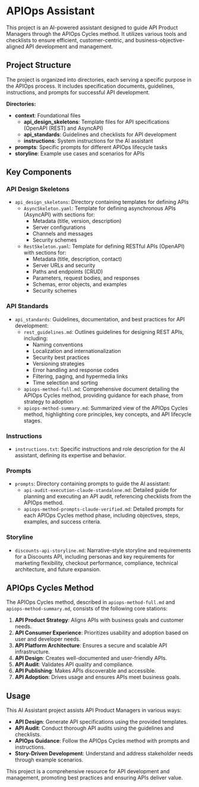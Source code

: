 # APIOps Assistant

This project is an AI-powered assistant designed to guide API Product Managers through the APIOps Cycles method. It utilizes various tools and checklists to ensure efficient, customer-centric, and business-objective-aligned API development and management.

## Project Structure

The project is organized into directories, each serving a specific purpose in the APIOps process. It includes specification documents, guidelines, instructions, and prompts for successful API development.

**Directories:**

* **context**: Foundational files
    * **api_design_skeletons**: Template files for API specifications (OpenAPI (REST) and AsyncAPI)
    * **api_standards**: Guidelines and checklists for API development
    * **instructions**: System instructions for the AI assistant
* **prompts**: Specific prompts for different APIOps lifecycle tasks
* **storyline**: Example use cases and scenarios for APIs

## Key Components

### API Design Skeletons

- `api_design_skeletons`: Directory containing templates for defining APIs
  - `AsyncSkeleton.yaml`: Template for defining asynchronous APIs (AsyncAPI) with sections for:
    - Metadata (title, version, description)
    - Server configurations
    - Channels and messages
    - Security schemes
  - `RestSkeleton.yaml`: Template for defining RESTful APIs (OpenAPI) with sections for:
    - Metadata (title, description, contact)
    - Server URLs and security
    - Paths and endpoints (CRUD)
    - Parameters, request bodies, and responses
    - Schemas, error objects, and examples
    - Security schemes

### API Standards

- `api_standards`: Guidelines, documentation, and best practices for API development:
  - `rest_guidelines.md`: Outlines guidelines for designing REST APIs, including:
    - Naming conventions
    - Localization and internationalization
    - Security best practices
    - Versioning strategies
    - Error handling and response codes
    - Filtering, paging, and hypermedia links
    - Time selection and sorting
  - `apiops-method-full.md`: Comprehensive document detailing the APIOps Cycles method, providing guidance for each phase, from strategy to adoption
  - `apiops-method-summary.md`: Summarized view of the APIOps Cycles method, highlighting core principles, key concepts, and API lifecycle stages.

### Instructions

- `instructions.txt`: Specific instructions and role description for the AI assistant, defining its expertise and behavior.

### Prompts

- `prompts`: Directory containing prompts to guide the AI assistant:
  - `api-audit-execution-claude-standalone.md`: Detailed guide for planning and executing an API audit, referencing checklists from the APIOps method.
  - `apiops-method-prompts-claude-verified.md`: Detailed prompts for each APIOps Cycles method phase, including objectives, steps, examples, and success criteria.

### Storyline

- `discounts-api-storyline.md`: Narrative-style storyline and requirements for a Discounts API, including personas and key requirements for marketing flexibility, checkout performance, compliance, technical architecture, and future expansion.

## APIOps Cycles Method

The APIOps Cycles method, described in `apiops-method-full.md` and `apiops-method-summary.md`, consists of the following core stations:

1. **API Product Strategy**: Aligns APIs with business goals and customer needs.
2. **API Consumer Experience**: Prioritizes usability and adoption based on user and developer needs.
3. **API Platform Architecture**: Ensures a secure and scalable API infrastructure.
4. **API Design**: Creates well-documented and user-friendly APIs.
5. **API Audit**: Validates API quality and compliance.
6. **API Publishing**: Makes APIs discoverable and accessible.
7. **API Adoption**: Drives usage and ensures APIs meet business goals.

## Usage

This AI Assistant project assists API Product Managers in various ways:

- **API Design**: Generate API specifications using the provided templates.
- **API Audit**: Conduct thorough API audits using the guidelines and checklists.
- **APIOps Guidance**: Follow the APIOps Cycles method with prompts and instructions.
- **Story-Driven Development**: Understand and address stakeholder needs through example scenarios.

This project is a comprehensive resource for API development and management, promoting best practices and ensuring APIs deliver value.